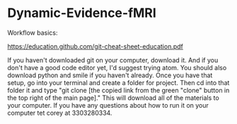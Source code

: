 # Dynamic-Evidence-fMRI
Workflow basics:

https://education.github.com/git-cheat-sheet-education.pdf

If you haven't downloaded git on your computer, download it. And if you don't have a good code editor yet, I'd suggest trying atom. You should also download python and smile if you haven't already.
 Once  you have that setup, go into your terminal and create a folder for project. Then cd into that folder it and type "git clone [the copied link from the green "clone" button in the top right of the main page]." This will download all of the materials to your computer. If you have any questions about how to run it on your computer tet corey at 3303280334.
